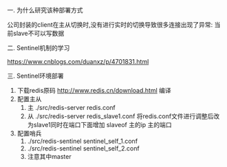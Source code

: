 一. 为什么研究该种部署方式

公司封装的client在主从切换时,没有进行实时的切换导致很多连接出现了异常: 当前slave不可以写数据

二. Sentinel机制的学习

https://www.cnblogs.com/duanxz/p/4701831.html

三. Sentinel环境部署

1. 下载redis原码 http://www.redis.cn/download.html  编译
2. 配置主从
    1. 主 ./src/redis-server redis.conf
    2. 从 ./src/redis-server redis_slave1.conf 将redis.conf文件进行调整后改为slave1同时在端口下面增加 slaveof 主的ip  主的端口
3. 配置哨兵
    1. ./src/redis-sentinel sentinel_self_1.conf
    2. ./src/redis-sentinel sentinel_self_2.conf
    3. 注意其中master
